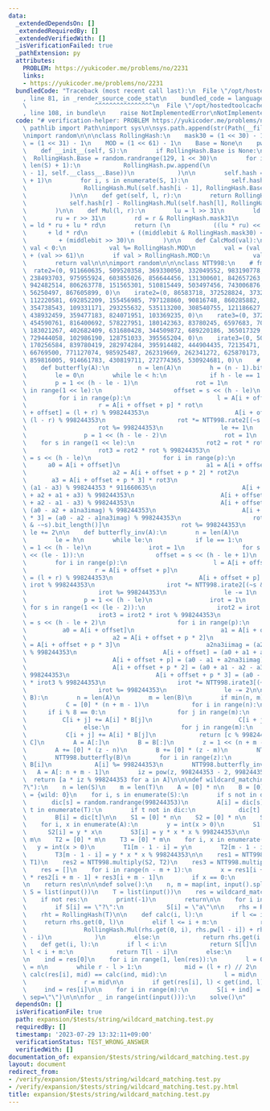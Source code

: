 ```yaml
---
data:
  _extendedDependsOn: []
  _extendedRequiredBy: []
  _extendedVerifiedWith: []
  _isVerificationFailed: true
  _pathExtension: py
  attributes:
    PROBLEM: https://yukicoder.me/problems/no/2231
    links:
    - https://yukicoder.me/problems/no/2231
  bundledCode: "Traceback (most recent call last):\n  File \"/opt/hostedtoolcache/Python/3.11.4/x64/lib/python3.11/site-packages/onlinejudge_verify/documentation/build.py\"\
    , line 81, in _render_source_code_stat\n    bundled_code = language.bundle(\n\
    \                   ^^^^^^^^^^^^^^^^\n  File \"/opt/hostedtoolcache/Python/3.11.4/x64/lib/python3.11/site-packages/onlinejudge_verify/languages/python.py\"\
    , line 108, in bundle\n    raise NotImplementedError\nNotImplementedError\n"
  code: "# verification-helper: PROBLEM https://yukicoder.me/problems/no/2231\nfrom\
    \ pathlib import Path\nimport sys\n\nsys.path.append(str(Path(__file__).resolve().parent.parent.parent.parent))\n\
    \nimport random\n\n\nclass RollingHash:\n    mask30 = (1 << 30) - 1\n    mask31\
    \ = (1 << 31) - 1\n    MOD = (1 << 61) - 1\n    Base = None\n    pw = [1]\n\n\
    \    def __init__(self, S):\n        if RollingHash.Base is None:\n          \
    \  RollingHash.Base = random.randrange(129, 1 << 30)\n        for i in range(len(RollingHash.pw),\
    \ len(S) + 1):\n            RollingHash.pw.append(\n                RollingHash.CalcMod(RollingHash.Mul(RollingHash.pw[i\
    \ - 1], self.__class__.Base))\n            )\n\n        self.hash = [0] * (len(S)\
    \ + 1)\n        for i, s in enumerate(S, 1):\n            self.hash[i] = RollingHash.CalcMod(\n\
    \                RollingHash.Mul(self.hash[i - 1], RollingHash.Base) + ord(s)\n\
    \            )\n\n    def get(self, l, r):\n        return RollingHash.CalcMod(\n\
    \            self.hash[r] - RollingHash.Mul(self.hash[l], RollingHash.pw[r - l])\n\
    \        )\n\n    def Mul(l, r):\n        lu = l >> 31\n        ld = l & RollingHash.mask31\n\
    \        ru = r >> 31\n        rd = r & RollingHash.mask31\n        middlebit\
    \ = ld * ru + lu * rd\n        return (\n            ((lu * ru) << 1)\n      \
    \      + ld * rd\n            + ((middlebit & RollingHash.mask30) << 31)\n   \
    \         + (middlebit >> 30)\n        )\n\n    def CalcMod(val):\n        if\
    \ val < 0:\n            val %= RollingHash.MOD\n        val = (val & RollingHash.MOD)\
    \ + (val >> 61)\n        if val > RollingHash.MOD:\n            val -= RollingHash.MOD\n\
    \        return val\n\n\nimport random\n\n\nclass NTT998:\n    # fmt: off\n  \
    \  rate2=(0, 911660635, 509520358, 369330050, 332049552, 983190778, 123842337,\
    \ 238493703, 975955924, 603855026, 856644456, 131300601, 842657263, 730768835,\
    \ 942482514, 806263778, 151565301, 510815449, 503497456, 743006876, 741047443,\
    \ 56250497, 867605899, 0)\n    irate2=(0, 86583718, 372528824, 373294451, 645684063,\
    \ 112220581, 692852209, 155456985, 797128860, 90816748, 860285882, 927414960,\
    \ 354738543, 109331171, 293255632, 535113200, 308540755, 121186627, 608385704,\
    \ 438932459, 359477183, 824071951, 103369235, 0)\n    rate3=(0, 372528824, 337190230,\
    \ 454590761, 816400692, 578227951, 180142363, 83780245, 6597683, 70046822, 623238099,\
    \ 183021267, 402682409, 631680428, 344509872, 689220186, 365017329, 774342554,\
    \ 729444058, 102986190, 128751033, 395565204, 0)\n    irate3=(0, 509520358, 929031873,\
    \ 170256584, 839780419, 282974284, 395914482, 444904435, 72135471, 638914820,\
    \ 66769500, 771127074, 985925487, 262319669, 262341272, 625870173, 768022760,\
    \ 859816005, 914661783, 430819711, 272774365, 530924681, 0)\n    # fmt: on\n\n\
    \    def butterfly(A):\n        n = len(A)\n        h = (n - 1).bit_length()\n\
    \        le = 0\n        while le < h:\n            if h - le == 1:\n        \
    \        p = 1 << (h - le - 1)\n                rot = 1\n                for s\
    \ in range(1 << le):\n                    offset = s << (h - le)\n           \
    \         for i in range(p):\n                        l = A[i + offset]\n    \
    \                    r = A[i + offset + p] * rot\n                        A[i\
    \ + offset] = (l + r) % 998244353\n                        A[i + offset + p] =\
    \ (l - r) % 998244353\n                    rot *= NTT998.rate2[(~s & -~s).bit_length()]\n\
    \                    rot %= 998244353\n                le += 1\n            else:\n\
    \                p = 1 << (h - le - 2)\n                rot = 1\n            \
    \    for s in range(1 << le):\n                    rot2 = rot * rot % 998244353\n\
    \                    rot3 = rot2 * rot % 998244353\n                    offset\
    \ = s << (h - le)\n                    for i in range(p):\n                  \
    \      a0 = A[i + offset]\n                        a1 = A[i + offset + p] * rot\n\
    \                        a2 = A[i + offset + p * 2] * rot2\n                 \
    \       a3 = A[i + offset + p * 3] * rot3\n                        a1na3imag =\
    \ (a1 - a3) % 998244353 * 911660635\n                        A[i + offset] = (a0\
    \ + a2 + a1 + a3) % 998244353\n                        A[i + offset + p] = (a0\
    \ + a2 - a1 - a3) % 998244353\n                        A[i + offset + p * 2] =\
    \ (a0 - a2 + a1na3imag) % 998244353\n                        A[i + offset + p\
    \ * 3] = (a0 - a2 - a1na3imag) % 998244353\n                    rot *= NTT998.rate3[(~s\
    \ & -~s).bit_length()]\n                    rot %= 998244353\n               \
    \ le += 2\n\n    def butterfly_inv(A):\n        n = len(A)\n        h = (n - 1).bit_length()\n\
    \        le = h\n        while le:\n            if le == 1:\n                p\
    \ = 1 << (h - le)\n                irot = 1\n                for s in range(1\
    \ << (le - 1)):\n                    offset = s << (h - le + 1)\n            \
    \        for i in range(p):\n                        l = A[i + offset]\n     \
    \                   r = A[i + offset + p]\n                        A[i + offset]\
    \ = (l + r) % 998244353\n                        A[i + offset + p] = (l - r) *\
    \ irot % 998244353\n                    irot *= NTT998.irate2[(~s & -~s).bit_length()]\n\
    \                    irot %= 998244353\n                le -= 1\n            else:\n\
    \                p = 1 << (h - le)\n                irot = 1\n               \
    \ for s in range(1 << (le - 2)):\n                    irot2 = irot * irot % 998244353\n\
    \                    irot3 = irot2 * irot % 998244353\n                    offset\
    \ = s << (h - le + 2)\n                    for i in range(p):\n              \
    \          a0 = A[i + offset]\n                        a1 = A[i + offset + p]\n\
    \                        a2 = A[i + offset + p * 2]\n                        a3\
    \ = A[i + offset + p * 3]\n                        a2na3iimag = (a2 - a3) * 86583718\
    \ % 998244353\n                        A[i + offset] = (a0 + a1 + a2 + a3) % 998244353\n\
    \                        A[i + offset + p] = (a0 - a1 + a2na3iimag) * irot % 998244353\n\
    \                        A[i + offset + p * 2] = (a0 + a1 - a2 - a3) * irot2 %\
    \ 998244353\n                        A[i + offset + p * 3] = (a0 - a1 - a2na3iimag)\
    \ * irot3 % 998244353\n                    irot *= NTT998.irate3[(~s & -~s).bit_length()]\n\
    \                    irot %= 998244353\n                le -= 2\n\n    def multiply(A,\
    \ B):\n        n = len(A)\n        m = len(B)\n        if min(n, m) <= 60:\n \
    \           C = [0] * (n + m - 1)\n            for i in range(n):\n          \
    \      if i % 8 == 0:\n                    for j in range(m):\n              \
    \          C[i + j] += A[i] * B[j]\n                        C[i + j] %= 998244353\n\
    \                else:\n                    for j in range(m):\n             \
    \           C[i + j] += A[i] * B[j]\n            return [c % 998244353 for c in\
    \ C]\n        A = A[:]\n        B = B[:]\n        z = 1 << (n + m - 2).bit_length()\n\
    \        A += [0] * (z - n)\n        B += [0] * (z - m)\n        NTT998.butterfly(A)\n\
    \        NTT998.butterfly(B)\n        for i in range(z):\n            A[i] *=\
    \ B[i]\n            A[i] %= 998244353\n        NTT998.butterfly_inv(A)\n     \
    \   A = A[: n + m - 1]\n        iz = pow(z, 998244353 - 2, 998244353)\n      \
    \  return [a * iz % 998244353 for a in A]\n\n\ndef wildcard_matching(S, T, wild=\"\
    ?\"):\n    n = len(S)\n    m = len(T)\n    A = [0] * n\n    B = [0] * m\n    dic\
    \ = {wild: 0}\n    for i, s in enumerate(S):\n        if s not in dic:\n     \
    \       dic[s] = random.randrange(998244353)\n        A[i] = dic[s]\n    for i,\
    \ t in enumerate(T):\n        if t not in dic:\n            dic[t] = random.randrange(998244353)\n\
    \        B[i] = dic[t]\n\n    S1 = [0] * n\n    S2 = [0] * n\n    S3 = [0] * n\n\
    \    for i, x in enumerate(A):\n        y = int(x > 0)\n        S1[i] = y\n  \
    \      S2[i] = y * x\n        S3[i] = y * x * x % 998244353\n\n    T1 = [0] *\
    \ m\n    T2 = [0] * m\n    T3 = [0] * m\n    for i, x in enumerate(B):\n     \
    \   y = int(x > 0)\n        T1[m - 1 - i] = y\n        T2[m - 1 - i] = y * x\n\
    \        T3[m - 1 - i] = y * x * x % 998244353\n\n    res1 = NTT998.multiply(S3,\
    \ T1)\n    res2 = NTT998.multiply(S2, T2)\n    res3 = NTT998.multiply(S1, T3)\n\
    \    res = []\n    for i in range(n - m + 1):\n        x = res1[i + m - 1] - 2\
    \ * res2[i + m - 1] + res3[i + m - 1]\n        if x == 0:\n            res.append(i)\n\
    \n    return res\n\n\ndef solve():\n    n, m = map(int, input().split())\n   \
    \ S = list(input())\n    T = list(input())\n    res = wildcard_matching(S, T)\n\
    \    if not res:\n        print(-1)\n        return\n\n    for i in range(n):\n\
    \        if S[i] == \"?\":\n            S[i] = \"a\"\n\n    rhs = RollingHash(S)\n\
    \    rht = RollingHash(T)\n\n    def calc(i, l):\n        if l <= i:\n       \
    \     return rhs.get(0, l)\n        elif l <= i + m:\n            return RollingHash.CalcMod(\n\
    \                RollingHash.Mul(rhs.get(0, i), rhs.pw[l - i]) + rht.get(0, l\
    \ - i)\n            )\n        else:\n            return rhs.get(i + m, l)\n\n\
    \    def get(i, l):\n        if l < i:\n            return S[l]\n        elif\
    \ l < i + m:\n            return T[l - i]\n        else:\n            return S[l]\n\
    \n    ind = res[0]\n    for i in range(1, len(res)):\n        l = 0\n        r\
    \ = n\n        while r - l > 1:\n            mid = (l + r) // 2\n            if\
    \ calc(res[i], mid) == calc(ind, mid):\n                l = mid\n            else:\n\
    \                r = mid\n\n        if get(res[i], l) < get(ind, l):\n       \
    \     ind = res[i]\n\n    for i in range(m):\n        S[i + ind] = T[i]\n    print(*S,\
    \ sep=\"\")\n\n\nfor _ in range(int(input())):\n    solve()\n"
  dependsOn: []
  isVerificationFile: true
  path: expansion/$tests/string/wildcard_matching.test.py
  requiredBy: []
  timestamp: '2023-07-29 13:32:11+09:00'
  verificationStatus: TEST_WRONG_ANSWER
  verifiedWith: []
documentation_of: expansion/$tests/string/wildcard_matching.test.py
layout: document
redirect_from:
- /verify/expansion/$tests/string/wildcard_matching.test.py
- /verify/expansion/$tests/string/wildcard_matching.test.py.html
title: expansion/$tests/string/wildcard_matching.test.py
---
```

